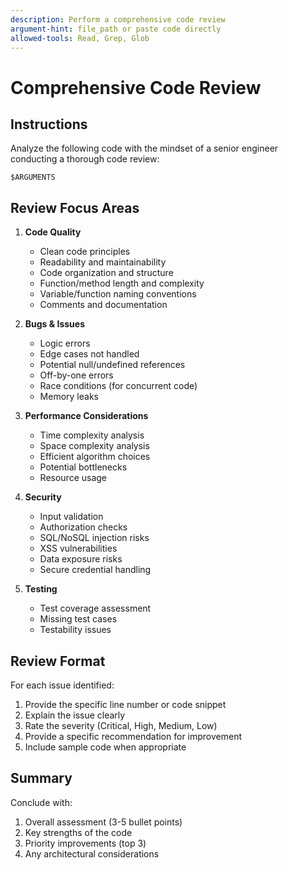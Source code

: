 ```yaml
---
description: Perform a comprehensive code review
argument-hint: file_path or paste code directly
allowed-tools: Read, Grep, Glob
---
```


# Comprehensive Code Review

## Instructions

Analyze the following code with the mindset of a senior engineer conducting a thorough code review:

```
$ARGUMENTS
```

## Review Focus Areas

1. **Code Quality**
   - Clean code principles
   - Readability and maintainability
   - Code organization and structure
   - Function/method length and complexity
   - Variable/function naming conventions
   - Comments and documentation

2. **Bugs & Issues**
   - Logic errors
   - Edge cases not handled
   - Potential null/undefined references
   - Off-by-one errors
   - Race conditions (for concurrent code)
   - Memory leaks

3. **Performance Considerations**
   - Time complexity analysis
   - Space complexity analysis
   - Efficient algorithm choices
   - Potential bottlenecks
   - Resource usage

4. **Security**
   - Input validation
   - Authorization checks
   - SQL/NoSQL injection risks
   - XSS vulnerabilities
   - Data exposure risks
   - Secure credential handling

5. **Testing**
   - Test coverage assessment
   - Missing test cases
   - Testability issues

## Review Format

For each issue identified:
1. Provide the specific line number or code snippet
2. Explain the issue clearly
3. Rate the severity (Critical, High, Medium, Low)
4. Provide a specific recommendation for improvement
5. Include sample code when appropriate

## Summary

Conclude with:
1. Overall assessment (3-5 bullet points)
2. Key strengths of the code
3. Priority improvements (top 3)
4. Any architectural considerations